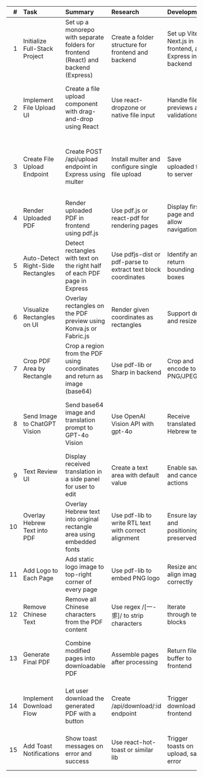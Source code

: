 |   # | Task                              | Summary                                                                            | Research                                                      | Development                                                | Test                                        | AI Prompt                                                                                                  |
|----:|:----------------------------------|:-----------------------------------------------------------------------------------|:--------------------------------------------------------------|:-----------------------------------------------------------|:--------------------------------------------|:-----------------------------------------------------------------------------------------------------------|
|   1 | Initialize Full-Stack Project     | Set up a monorepo with separate folders for frontend (React) and backend (Express) | Create a folder structure for frontend and backend            | Set up Vite or Next.js in frontend, and Express in backend | Verify both servers run independently       | Create a Next.js + Express full-stack project with shared environment variables and isolated build configs |
|   2 | Implement File Upload UI          | Create a file upload component with drag-and-drop using React                      | Use react-dropzone or native file input                       | Handle file previews and validations                       | Upload a test file and display file info    | Create a file upload component with preview and file size validation using React and Tailwind              |
|   3 | Create File Upload Endpoint       | Create POST /api/upload endpoint in Express using multer                           | Install multer and configure single file upload               | Save uploaded file to server                               | Confirm file is stored in uploads/ folder   | Create an Express route for POST /api/upload that stores PDF files in a local uploads/ folder using multer |
|   4 | Render Uploaded PDF               | Render uploaded PDF in frontend using pdf.js                                       | Use pdf.js or react-pdf for rendering pages                   | Display first page and allow navigation                    | Verify PDF appears on upload                | Use react-pdf to render the uploaded file and allow navigation between pages                               |
|   5 | Auto-Detect Right-Side Rectangles | Detect rectangles with text on the right half of each PDF page in Express          | Use pdfjs-dist or pdf-parse to extract text block coordinates | Identify and return bounding boxes                         | Log and verify detection for multiple pages | Extract text blocks from PDF using pdfjs-dist and return rectangles where x > page.width / 2               |
|   6 | Visualize Rectangles on UI        | Overlay rectangles on the PDF preview using Konva.js or Fabric.js                  | Render given coordinates as rectangles                        | Support drag and resize                                    | Visual confirmation on overlay match        | Display resizable rectangles on top of PDF pages using Konva.js                                            |
|   7 | Crop PDF Area by Rectangle        | Crop a region from the PDF using coordinates and return as image (base64)          | Use pdf-lib or Sharp in backend                               | Crop and encode to PNG/JPEG                                | Verify correct region is extracted          | Crop a rectangular area from a PDF and return it as base64-encoded PNG using pdf-lib                       |
|   8 | Send Image to ChatGPT Vision      | Send base64 image and translation prompt to GPT-4o Vision                          | Use OpenAI Vision API with gpt-4o                             | Receive translated Hebrew text                             | Ensure prompt and image are valid           | Send base64 image to GPT-4o with the prompt: 'Translate all English text in this image to natural Hebrew.' |
|   9 | Text Review UI                    | Display received translation in a side panel for user to edit                      | Create a text area with default value                         | Enable save and cancel actions                             | Test edit and apply flow                    | Render editable translation text in a sidebar using React state                                            |
|  10 | Overlay Hebrew Text into PDF      | Overlay Hebrew text into original rectangle area using embedded fonts              | Use pdf-lib to write RTL text with correct alignment          | Ensure layout and positioning is preserved                 | Download PDF with visible changes           | Use pdf-lib to write Hebrew text into an existing PDF at specified (x, y, width, height) with RTL support  |
|  11 | Add Logo to Each Page             | Add static logo image to top-right corner of every page                            | Use pdf-lib to embed PNG logo                                 | Resize and align image correctly                           | Confirm logo visible on each page           | Embed a PNG logo at top-right of every page in a PDF using pdf-lib                                         |
|  12 | Remove Chinese Text               | Remove all Chinese characters from the PDF content                                 | Use regex /[一-鿿]/ to strip characters                       | Iterate through text blocks                                | Validate removal visually                   | Clean all Chinese text from PDF content using regex and pdf-lib                                            |
|  13 | Generate Final PDF                | Combine modified pages into downloadable PDF                                       | Assemble pages after processing                               | Return file buffer to frontend                             | Ensure downloadable file is valid           | Bundle all modified pages into a new downloadable PDF and send it as a file buffer                         |
|  14 | Implement Download Flow           | Let user download the generated PDF with a button                                  | Create /api/download/:id endpoint                             | Trigger download in frontend                               | Check file integrity                        | Implement a frontend button that fetches and downloads a PDF file from /api/download/:id                   |
|  15 | Add Toast Notifications           | Show toast messages on error and success                                           | Use react-hot-toast or similar lib                            | Trigger toasts on upload, save, error                      | Confirm visibility and timing               | Use react-hot-toast to notify user on upload success or API errors                                         |